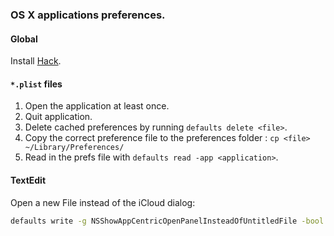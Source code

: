 ### OS X applications preferences.

#### Global

Install [Hack](https://github.com/chrissimpkins/Hack).

#### `*.plist` files
1. Open the application at least once.
2. Quit application.
3. Delete cached preferences by running `defaults delete <file>`.
4. Copy the correct preference file to the preferences folder : `cp <file> ~/Library/Preferences/`
5. Read in the prefs file with `defaults read -app <application>`.

#### TextEdit

Open a new File instead of the iCloud dialog:
```sh
defaults write -g NSShowAppCentricOpenPanelInsteadOfUntitledFile -bool false
```
